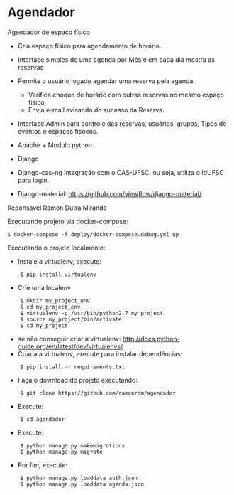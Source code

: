 Agendador
=========

Agendador de espaço físico

+ Cria espaço físico para agendamento de horário.
+ Interface simples de uma agenda por Mês e em cada dia mostra as reservas
+ Permite o usuário logado agendar uma reserva pela agenda.
    + Verifica choque de horário com outras reservas no mesmo espaço físico.
    + Envia e-mail avisando do sucesso da Reserva.
+ Interface Admin para controle das reservas, usuários, grupos, Tipos de eventos e espaços físocos.

 + Apache + Modulo python 
 + Django 
 + Django-cas-ng
     Integração com o CAS-UFSC, ou seja, utiliza o IdUFSC para login.
 + Django-material:
    https://github.com/viewflow/django-material/

Reponsavel Ramon Dutra Miranda

Executando projeto via docker-compose:
```
$ docker-compose -f deploy/docker-compose.debug.yml up
```

Executando o projeto localmente:
+ Instale a virtualenv, execute:
```
    $ pip install virtualenv
```
+ Crie uma localenv
```
    $ mkdir my_project_env
    $ cd my_project_env
    $ virtualenv -p /usr/bin/python2.7 my_project
    $ source my_project/bin/activate
    $ cd my_project
```
+ se não conseguir criar a virtualenv: http://docs.python-guide.org/en/latest/dev/virtualenvs/
+ Criada a virtualenv, execute para instalar dependências:
```
    $ pip install -r requirements.txt
```
+ Faça o download do projeto executando:
```
    $ git clone https://github.com/ramonrdm/agendador
```
+ Execute:
```
    $ cd agendador
```
+ Execute: 
```
    $ python manage.py makemigrations
    $ python manage.py migrate
```
+ Por fim, execute:
```
    $ python manage.py loaddata auth.json
    $ python manage.py loaddata agenda.json
```

